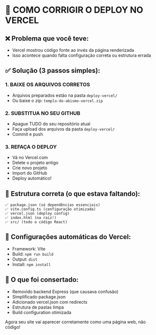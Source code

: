 # 🚀 COMO CORRIGIR O DEPLOY NO VERCEL

## ❌ Problema que você teve:
- Vercel mostrou código fonte ao invés da página renderizada
- Isso acontece quando falta configuração correta ou estrutura errada

## ✅ Solução (3 passos simples):

### 1. BAIXE OS ARQUIVOS CORRETOS
- Arquivos preparados estão na pasta `deploy-vercel/`
- Ou baixe o zip: `templo-do-abismo-vercel.zip`

### 2. SUBSTITUA NO SEU GITHUB
- Apague TUDO do seu repositório atual
- Faça upload dos arquivos da pasta `deploy-vercel/`
- Commit e push

### 3. REFAÇA O DEPLOY
- Vá no Vercel.com
- Delete o projeto antigo
- Crie novo projeto
- Import do GitHub
- Deploy automático!

## 📁 Estrutura correta (o que estava faltando):
```
✅ package.json (só dependências essenciais)
✅ vite.config.ts (configuração otimizada)
✅ vercel.json (deploy config)
✅ index.html (na raiz!)
✅ src/ (todo o código React)
```

## 🎯 Configurações automáticas do Vercel:
- Framework: Vite
- Build: `npm run build`
- Output: `dist`
- Install: `npm install`

## 🔧 O que foi consertado:
- Removido backend Express (que causava confusão)
- Simplificado package.json
- Adicionado vercel.json com redirects
- Estrutura de pastas limpa
- Build configuration otimizada

Agora seu site vai aparecer corretamente como uma página web, não código!